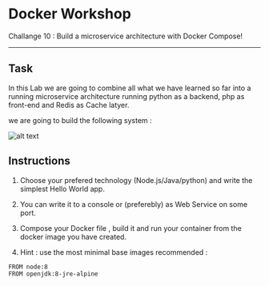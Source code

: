 # Docker Workshop
Challange 10 : Build a microservice architecture with Docker Compose!

---
## Task
In this Lab we are going to combine all what we have learned so far into a running 
microservice architecture running python as a backend, php as front-end and Redis as Cache latyer.

we are going to build the following system :

![alt text](https://raw.githubusercontent.com/tshaiman/docker-workshop/master/Challanges/challange10-composer/diagram.png)


## Instructions

 1. Choose your prefered technology (Node.js/Java/python)
 and write the simplest Hello World app.
 

 2. You can write it to a console or (preferebly) as Web Service on some port.

 3. Compose your Docker file , build it and run your container from the docker image you have created.

 4. Hint : use the most minimal base images recommended :

 ```
 FROM node:8
 FROM openjdk:8-jre-alpine
 ```
